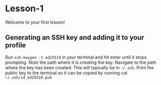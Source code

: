 # Lesson-1
Welcome to your first lesson!

##  Generating an SSH key and adding it to your profile

Run `ssh-keygen -t ed25519` in your terminal and hit enter until it stops prompting. Note the path where it is creating the key.
Navigate to the path where the key has been created. This will typically be in `~/.ssh`.
Print the public key to the terminal so it can be copied by running cat `~/.ssh/id_ed25519.pub`